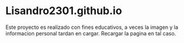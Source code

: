 # Lisandro2301.github.io

Este proyecto es realizado con fines educativos, a veces la imagen y la informacion personal tardan en cargar. Recargar la pagina en tal caso.

